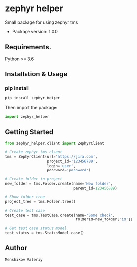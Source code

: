 # zephyr helper

Small package for using zephyr tms

- Package version: 1.0.0

## Requirements.

Python >= 3.6

## Installation & Usage

### pip install

```sh
pip install zephyr_helper 
```

Then import the package:

```python
import zephyr_helper
```

## Getting Started

```python
from zephyr_helper.client import ZephyrClient

# Create zephyr tms client
tms = ZephyrClient(url='https://jira.com',
                   project_id='123456789',
                   login='user',
                   password='password')

# Create folder in project
new_folder = tms.Folder.create(name='New folder',
                               parent_id=123456789)

# Show folder tree
project_tree = tms.Folder.tree()

# Create test case
test_case = tms.TestCase.create(name='Some check', 
                                folderId=new_folder['id'])

# Get test case status model
test_status = tms.StatusModel.case()

```

## Author

```
Menshikov Valeriy
```